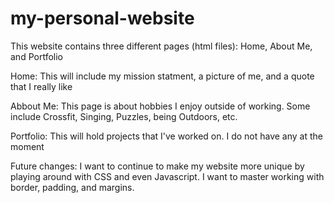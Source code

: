 # my-personal-website

This website contains three different pages (html files): Home, About Me, and Portfolio

Home:
This will include my mission statment, a picture of me, and a quote that I really like

Abbout Me:
This page is about hobbies I enjoy outside of working. Some include Crossfit, Singing, Puzzles, being Outdoors, etc.

Portfolio:
This will hold projects that I've worked on. I do not have any at the moment

Future changes:
I want to continue to make my website more unique by playing around with CSS and even Javascript. 
I want to master working with border, padding, and margins.
